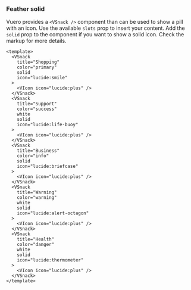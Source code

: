 ### Feather solid

Vuero provides a `<VSnack />` component than can be used
to show a pill with an icon. Use the available `slots` prop
to insert your content. Add the `solid` prop to the component
if you want to show a solid icon. Check the markup for more details.

<!--code-->

```vue
<template>
  <VSnack
    title="Shopping"
    color="primary"
    solid
    icon="lucide:smile"
  >
    <VIcon icon="lucide:plus" />
  </VSnack>
  <VSnack
    title="Support"
    color="success"
    white
    solid
    icon="lucide:life-buoy"
  >
    <VIcon icon="lucide:plus" />
  </VSnack>
  <VSnack
    title="Business"
    color="info"
    solid
    icon="lucide:briefcase"
  >
    <VIcon icon="lucide:plus" />
  </VSnack>
  <VSnack
    title="Warning"
    color="warning"
    white
    solid
    icon="lucide:alert-octagon"
  >
    <VIcon icon="lucide:plus" />
  </VSnack>
  <VSnack
    title="Health"
    color="danger"
    white
    solid
    icon="lucide:thermometer"
  >
    <VIcon icon="lucide:plus" />
  </VSnack>
</template>
```

<!--/code-->

<!--example-->

<div class="snacks">
  <VSnack title="Shopping" color="primary" solid icon="lucide:smile">
    <VIcon icon="lucide:plus"/>
  </VSnack>
  <VSnack
    title="Support"
    color="success"
    white
    solid
    icon="lucide:life-buoy"
  >
    <VIcon icon="lucide:plus"/>
  </VSnack>
  <VSnack title="Business" color="info" solid icon="lucide:briefcase">
    <VIcon icon="lucide:plus"/>
  </VSnack>
  <VSnack
    title="Warning"
    color="warning"
    white
    solid
    icon="lucide:alert-octagon"
  >
    <VIcon icon="lucide:plus"/>
  </VSnack>
  <VSnack
    title="Health"
    color="danger"
    white
    solid
    icon="lucide:thermometer"
  >
    <VIcon icon="lucide:plus"/>
  </VSnack>
</div>

<!--/example-->
